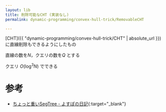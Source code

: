 ```yaml
---
layout: lib
title: 削除可能なCHT (実装なし)
permalink: dynamic-programming/convex-hull-trick/RemovableCHT

---
```



[CHT]({{ "dynamic-programming/convex-hull-trick/CHT" | absolute_url }}) に直線削除もできるようにしたもの

直線の数を$N$，クエリの数を$Q$ とする

クエリ $O(\log^3 N)$ でできる

# 参考

* [ちょっと重いSegTree - よすぽの日記](http://yosupo.hatenablog.com/entry/2015/12/02/235855){:target="_blank"}<!--_-->

